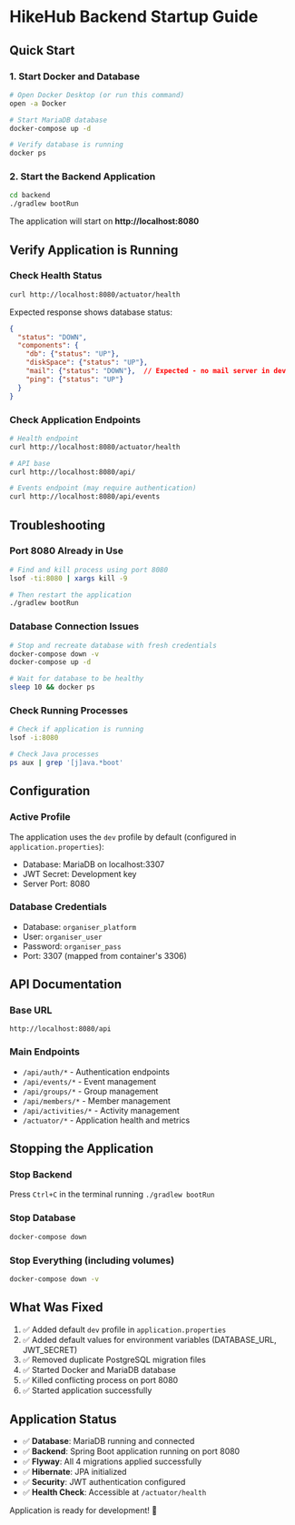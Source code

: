 # HikeHub Backend Startup Guide

## Quick Start

### 1. Start Docker and Database
```bash
# Open Docker Desktop (or run this command)
open -a Docker

# Start MariaDB database
docker-compose up -d

# Verify database is running
docker ps
```

### 2. Start the Backend Application
```bash
cd backend
./gradlew bootRun
```

The application will start on **http://localhost:8080**

## Verify Application is Running

### Check Health Status
```bash
curl http://localhost:8080/actuator/health
```

Expected response shows database status:
```json
{
  "status": "DOWN",
  "components": {
    "db": {"status": "UP"},
    "diskSpace": {"status": "UP"},
    "mail": {"status": "DOWN"},  // Expected - no mail server in dev
    "ping": {"status": "UP"}
  }
}
```

### Check Application Endpoints
```bash
# Health endpoint
curl http://localhost:8080/actuator/health

# API base
curl http://localhost:8080/api/

# Events endpoint (may require authentication)
curl http://localhost:8080/api/events
```

## Troubleshooting

### Port 8080 Already in Use
```bash
# Find and kill process using port 8080
lsof -ti:8080 | xargs kill -9

# Then restart the application
./gradlew bootRun
```

### Database Connection Issues
```bash
# Stop and recreate database with fresh credentials
docker-compose down -v
docker-compose up -d

# Wait for database to be healthy
sleep 10 && docker ps
```

### Check Running Processes
```bash
# Check if application is running
lsof -i:8080

# Check Java processes
ps aux | grep '[j]ava.*boot'
```

## Configuration

### Active Profile
The application uses the `dev` profile by default (configured in `application.properties`):
- Database: MariaDB on localhost:3307
- JWT Secret: Development key
- Server Port: 8080

### Database Credentials
- Database: `organiser_platform`
- User: `organiser_user`
- Password: `organiser_pass`
- Port: 3307 (mapped from container's 3306)

## API Documentation

### Base URL
```
http://localhost:8080/api
```

### Main Endpoints
- `/api/auth/*` - Authentication endpoints
- `/api/events/*` - Event management
- `/api/groups/*` - Group management
- `/api/members/*` - Member management
- `/api/activities/*` - Activity management
- `/actuator/*` - Application health and metrics

## Stopping the Application

### Stop Backend
Press `Ctrl+C` in the terminal running `./gradlew bootRun`

### Stop Database
```bash
docker-compose down
```

### Stop Everything (including volumes)
```bash
docker-compose down -v
```

## What Was Fixed

1. ✅ Added default `dev` profile in `application.properties`
2. ✅ Added default values for environment variables (DATABASE_URL, JWT_SECRET)
3. ✅ Removed duplicate PostgreSQL migration files
4. ✅ Started Docker and MariaDB database
5. ✅ Killed conflicting process on port 8080
6. ✅ Started application successfully

## Application Status

- ✅ **Database**: MariaDB running and connected
- ✅ **Backend**: Spring Boot application running on port 8080
- ✅ **Flyway**: All 4 migrations applied successfully
- ✅ **Hibernate**: JPA initialized
- ✅ **Security**: JWT authentication configured
- ✅ **Health Check**: Accessible at `/actuator/health`

Application is ready for development! 🚀
